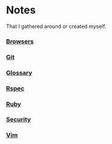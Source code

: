 # Notes
That I gathered around or created myself.

### [Browsers](https://github.com/ogirginc/Notes/tree/master/lib/Browsers)

### [Git](https://github.com/ogirginc/Notes/tree/master/lib/Git)

### [Glossary](https://github.com/ogirginc/Notes/blob/master/lib/Glossary)

### [Rspec](https://github.com/ogirginc/Notes/tree/master/lib/Rspec)

### [Ruby](https://github.com/ogirginc/Notes/tree/master/lib/Ruby)

### [Security](https://github.com/ogirginc/Notes/tree/master/lib/Security)

### [Vim](https://github.com/ogirginc/Notes/tree/master/lib/Vim)
